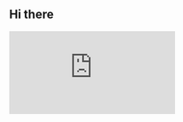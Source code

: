 ## Hi there 

<!DOCTYPE html>
<html lang="en">
<head>
      <iframe src="https://tryhackme.com/api/v2/badges/public-profile?userPublicId=3339841" style='border:none;'></iframe>
  
</head>
<body>
</body>
</html>

